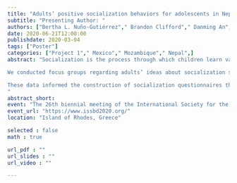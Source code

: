 ```yaml
---
title: "Adults’ positive socialization behaviors for adolescents in Nepal, Mexico, and Mozambique "
subtitle: "Presenting Author: "
authors: ["Bertha L. Nuño-Gutiérrez"," Brandon Clifford"," Danming An"," Dirgha Ghimire"," Jennifer E. Glick"," Jingyi Xu"," Ramos Muanamoha"," Sarah R. Hayford"," Scott T. Yabiku",]
date: 2020-06-21T12:00:00
publishdate: 2020-03-04
tags: ["Poster"]
categories: ["Project 1"," Mexico"," Mozambique"," Nepal",]
abstract: "Socialization is the process through which children learn values and behaviors that are appropriate in their cultural communities. Despite the importance of socialization to child development, most socialization studies have been conducted in developed countries. Findings may differ by countries’ level of economic development, cultural values, and social challenges. We compared parents’ and adolescents’ ideas about, and developed measures of, positive socialization in Nepal, Mexico, and Mozambique. 

We conducted focus groups regarding adults’ ideas about socialization strategies (N = 113). Socialization codes were generated based on themes in the data and the literature. Four  themes of positive socialization emerged across countries: guidance, reinforcement, modeling, and communication. This suggests that there are commonalities in socialization practices across countries. 

These data informed the construction of socialization questionnaires that were administered to 11 to 17 year olds (N = 2673) and their caregivers. We used exploratory and confirmatory factor analyses to establish the measurement structure of the socialization questionnaire within each country. Some socialization strategies loaded onto the same factor across countries (guidance, communication). This may suggest that, universally, caregivers who provide guidance also tend to communicate with adolescents. Differences also emerged. For adult reports, modeling loaded with other positive parenting strategies in Nepal, but was a unique factor in Mozambique and Mexico. Modeling might be a different construct, or may be related to other socialization strategies not captured in our data in Mexico and Mozambique. Adolescent-reported findings mirrored adult reports in corresponding countries, except that Mexican adolescents perceived reinforcement as a separate factor from guidance, modeling, and communication. Although Mexican adults and adolescents perceived positive parenting as multi-dimensional, they disagree on what behaviors define each dimension. Our results shed light on similarities and differences in socialization strategies in developing countries. Future directions include examining how socialization predicts social competence in these youths.  
"
abstract_short: 
event: "The 26th biennial meeting of the International Society for the Study of Behavioural Development"
event_url: "https://www.issbd2020.org/"
location: "Island of Rhodes, Greece"

selected : false
math : true

url_pdf : ""
url_slides : ""
url_video : ""

---
```

